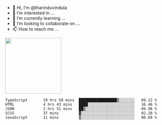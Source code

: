 - 👋 Hi, I’m @tharinduvindula
- 👀 I’m interested in ...
- 🌱 I’m currently learning ...
- 💞️ I’m looking to collaborate on ...
- 📫 How to reach me ...

<!---
tharinduvindula/tharinduvindula is a ✨ special ✨ repository because its `README.md` (this file) appears on your GitHub profile.
You can click the Preview link to take a look at your changes.
--->

<img height="180em" src="https://github-readme-stats.vercel.app/api?username=tharinduvindula&show_icons=true&hide_border=false&&count_private=true&include_all_commits=true" />


<!--START_SECTION:waka-->

```text
TypeScript       19 hrs 50 mins  █████████████████▒░░░░░░░   69.12 %
HTML             4 hrs 43 mins   ████░░░░░░░░░░░░░░░░░░░░░   16.46 %
JSON             2 hrs 51 mins   ██▒░░░░░░░░░░░░░░░░░░░░░░   09.98 %
SCSS             37 mins         ▓░░░░░░░░░░░░░░░░░░░░░░░░   02.20 %
JavaScript       11 mins         ▒░░░░░░░░░░░░░░░░░░░░░░░░   00.69 %
```

<!--END_SECTION:waka-->
